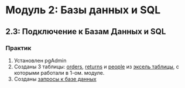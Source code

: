 # Модуль 2: Базы данных и SQL

## 2.3: Подключение к Базам Данных и SQL

### Практик
1) Установлен pgAdmin
2) Созданы 3 таблицы: [orders](), [returns](https://github.com/kazz16/-Data-learn/blob/main/DE-101/Module%202/returns) и [people](https://github.com/kazz16/-Data-learn/blob/main/DE-101/Module%202/people) из [эксель таблицы](), с которыми работали в 1-ом. модуле.
3) Созданы [запросы к базе данных]()

